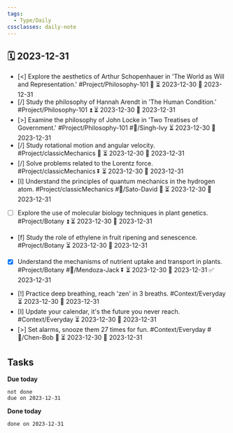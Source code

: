 ```yaml
---
tags:
  - Type/Daily
cssclasses: daily-note
---
```


## 🗓️ 2023-12-31

- [<] Explore the aesthetics of Arthur Schopenhauer in 'The World as Will and Representation.' #Project/Philosophy-101 🔽 ⏳ 2023-12-30 📅 2023-12-31
- [/] Study the philosophy of Hannah Arendt in 'The Human Condition.' #Project/Philosophy-101 ⏫ ⏳ 2023-12-30 📅 2023-12-31
- [>] Examine the philosophy of John Locke in 'Two Treatises of Government.' #Project/Philosophy-101 #👤/Singh-Ivy ⏳ 2023-12-30 📅 2023-12-31
- [/] Study rotational motion and angular velocity. #Project/classicMechanics 🔼 ⏳ 2023-12-30 📅 2023-12-31
- [/] Solve problems related to the Lorentz force. #Project/classicMechanics ⏬ ⏳ 2023-12-30 📅 2023-12-31
- [I] Understand the principles of quantum mechanics in the hydrogen atom. #Project/classicMechanics #👤/Sato-David 🔺 ⏳ 2023-12-30 📅 2023-12-31
- [ ] Explore the use of molecular biology techniques in plant genetics. #Project/Botany ⏫ ⏳ 2023-12-30 📅 2023-12-31
- [f] Study the role of ethylene in fruit ripening and senescence. #Project/Botany ⏳ 2023-12-30 📅 2023-12-31
- [x] Understand the mechanisms of nutrient uptake and transport in plants. #Project/Botany #👤/Mendoza-Jack ⏬ ⏳ 2023-12-30 📅 2023-12-31 ✅ 2023-12-31
- [!] Practice deep breathing, reach 'zen' in 3 breaths. #Context/Everyday ⏳ 2023-12-30 📅 2023-12-31
- [I] Update your calendar, it's the future you never reach. #Context/Everyday ⏳ 2023-12-30 📅 2023-12-31
- [>] Set alarms, snooze them 27 times for fun. #Context/Everyday #👤/Chen-Bob 🔼 ⏳ 2023-12-30 📅 2023-12-31

## Tasks

**Due today**

```tasks
not done
due on 2023-12-31
```

**Done today**

```tasks
done on 2023-12-31
```
            